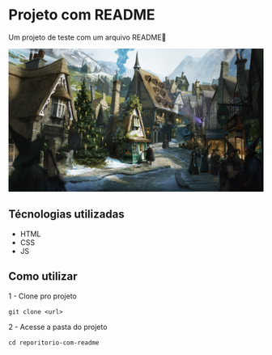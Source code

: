 # Projeto com README
Um projeto de teste com um arquivo README🚀

[<img src="./wizarding-world-legacy-link-reward-wallpaper-0eaee25c51d148b5ada70c8944b7e199.jpg" alt="imagem do readme">](https://google.com)

## Técnologias utilizadas
- HTML
- CSS
- JS

## Como utilizar
1 - Clone pro projeto
```
git clone <url>
```

2 - Acesse a pasta do projeto
```
cd reporitorio-com-readme
```